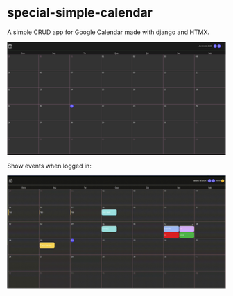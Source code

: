 # special-simple-calendar

A simple CRUD app for Google Calendar made with django and HTMX.

![](README%20stuff/pic.webp)

Show events when logged in:

![](README%20stuff/rec.gif)
